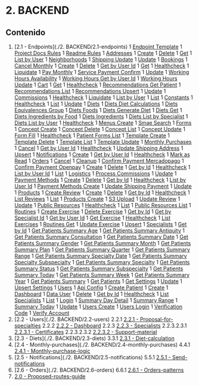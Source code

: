 # 2. BACKEND

## Contenido
1. [2.1 - Endpoints](./2. BACKEND/2.1-endpoints)
   1 [Endpoint Template](./2.1-endpoints/ENDPOINT-TEMPLATE.md)
   1 [Project Docs Rules](./2.1-endpoints/PROJECT-DOCS-RULES.md)
   1 [Readme Rules](./2.1-endpoints/README-RULES.md)
   1 [Addresses](./2.1-endpoints/addresses)
      1 [Create](./addresses/create.md)
      1 [Delete](./addresses/delete.md)
      1 [Get](./addresses/get.md)
      1 [List by User](./addresses/list-by-user.md)
      1 [Neighborhoods](./addresses/neighborhoods.md)
      1 [Shipping Update](./addresses/shipping-update.md)
      1 [Update](./addresses/update.md)
   1 [Bookings](./2.1-endpoints/bookings)
      1 [Cancel Monthly](./bookings/cancel-monthly.md)
      1 [Create](./bookings/create.md)
      1 [Delete](./bookings/delete.md)
      1 [Get by User Id](./bookings/get-by-user-id.md)
      1 [Get](./bookings/get.md)
      1 [Healthcheck](./bookings/healthcheck.md)
      1 [Liquidate](./bookings/liquidate.md)
      1 [Pay Monthly](./bookings/pay-monthly.md)
      1 [Service Payment Confirm](./bookings/service-payment-confirm.md)
      1 [Update](./bookings/update.md)
      1 [Working Hours Availability](./bookings/working-hours-availability.md)
      1 [Working Hours Get by User Id](./bookings/working-hours-get-by-user-id.md)
      1 [Working Hours Update](./bookings/working-hours-update.md)
   1 [Cart](./2.1-endpoints/cart)
      1 [Get](./cart/get.md)
      1 [Healthcheck](./cart/healthcheck.md)
      1 [Recommendations Get Patient](./cart/recommendations-get-patient.md)
      1 [Recommendations List](./cart/recommendations-list.md)
      1 [Recommendations Upsert](./cart/recommendations-upsert.md)
      1 [Update](./cart/update.md)
   1 [Commissions](./2.1-endpoints/commissions)
      1 [Healthcheck](./commissions/healthcheck.md)
      1 [Liquidate](./commissions/liquidate.md)
      1 [List by User](./commissions/list-by-user.md)
      1 [List](./commissions/list.md)
   1 [Constants](./2.1-endpoints/constants)
      1 [Healthcheck](./constants/healthcheck.md)
      1 [List](./constants/list.md)
      1 [Update](./constants/update.md)
   1 [Diets](./2.1-endpoints/diets)
      1 [Diets Diet Calculations](./diets/diets-diet-calculations.md)
      1 [Diets Equivalences Group](./diets/diets-equivalences-group.md)
      1 [Diets Foods](./diets/diets-foods.md)
      1 [Diets Generate Diet](./diets/diets-generate-diet.md)
      1 [Diets Get](./diets/diets-get.md)
      1 [Diets Ingredients by Food](./diets/diets-ingredients-by-food.md)
      1 [Diets Ingredients](./diets/diets-ingredients.md)
      1 [Diets List by Specialist](./diets/diets-list-by-specialist.md)
      1 [Diets List by User](./diets/diets-list-by-user.md)
      1 [Healthcheck](./diets/healthcheck.md)
      1 [Menus Create](./diets/menus-create.md)
      1 [Smae Search](./diets/smae-search.md)
   1 [Forms](./2.1-endpoints/forms)
      1 [Concept Create](./forms/concept-create.md)
      1 [Concept Delete](./forms/concept-delete.md)
      1 [Concept List](./forms/concept-list.md)
      1 [Concept Update](./forms/concept-update.md)
      1 [Form Fill](./forms/form-fill.md)
      1 [Healthcheck](./forms/healthcheck.md)
      1 [Patient Forms List](./forms/patient-forms-list.md)
      1 [Template Create](./forms/template-create.md)
      1 [Template Delete](./forms/template-delete.md)
      1 [Template List](./forms/template-list.md)
      1 [Template Update](./forms/template-update.md)
   1 [Monthly Purchases](./2.1-endpoints/monthly-purchases)
      1 [Cancel](./monthly-purchases/cancel.md)
      1 [Get by User Id](./monthly-purchases/get-by-user-id.md)
      1 [Healthcheck](./monthly-purchases/healthcheck.md)
      1 [Update Shipping Address](./monthly-purchases/update-shipping-address.md)
      1 [Upsert](./monthly-purchases/upsert.md)
   1 [Notifications](./2.1-endpoints/notifications)
      1 [Create](./notifications/create.md)
      1 [Get by User Id](./notifications/get-by-user-id.md)
      1 [Healthcheck](./notifications/healthcheck.md)
      1 [Mark as Read](./notifications/mark-as-read.md)
   1 [Orders](./2.1-endpoints/orders)
      1 [Cancel](./orders/cancel.md)
      1 [Cleanup](./orders/cleanup.md)
      1 [Confirm Payment Mercadopago](./orders/confirm-payment-mercadopago.md)
      1 [Confirm Payment Openpay](./orders/confirm-payment-openpay.md)
      1 [Create](./orders/create.md)
      1 [Delete](./orders/delete.md)
      1 [Get by Id](./orders/get-by-id.md)
      1 [Healthcheck](./orders/healthcheck.md)
      1 [List by User Id](./orders/list-by-user-id.md)
      1 [List](./orders/list.md)
      1 [Logistics](./orders/logistics.md)
      1 [Process Commissions](./orders/process-commissions.md)
      1 [Update](./orders/update.md)
   1 [Payment Methods](./2.1-endpoints/payment-methods)
      1 [Create](./payment-methods/create.md)
      1 [Delete](./payment-methods/delete.md)
      1 [Get by Id](./payment-methods/get-by-id.md)
      1 [Healthcheck](./payment-methods/healthcheck.md)
      1 [List by User Id](./payment-methods/list-by-user-id.md)
      1 [Payment Methods Create](./payment-methods/payment-methods-create.md)
      1 [Update Shipping Payment](./payment-methods/update-shipping-payment.md)
      1 [Update](./payment-methods/update.md)
   1 [Products](./2.1-endpoints/products)
      1 [Create Review](./products/create-review.md)
      1 [Create](./products/create.md)
      1 [Delete](./products/delete.md)
      1 [Get by Id](./products/get-by-id.md)
      1 [Healthcheck](./products/healthcheck.md)
      1 [List Reviews](./products/list-reviews.md)
      1 [List](./products/list.md)
      1 [Products Create](./products/products-create.md)
      1 [S3 Upload](./products/s3-upload.md)
      1 [Update Review](./products/update-review.md)
      1 [Update](./products/update.md)
   1 [Public Resources](./2.1-endpoints/public-resources)
      1 [Healthcheck](./public-resources/healthcheck.md)
      1 [List](./public-resources/list.md)
      1 [Public Resources List](./public-resources/public-resources-list.md)
   1 [Routines](./2.1-endpoints/routines)
      1 [Create Exercise](./routines/create-exercise.md)
      1 [Delete Exercise](./routines/delete-exercise.md)
      1 [Get by Id](./routines/get-by-id.md)
      1 [Get by Specialist Id](./routines/get-by-specialist-id.md)
      1 [Get by User Id](./routines/get-by-user-id.md)
      1 [Get Exercise](./routines/get-exercise.md)
      1 [Healthcheck](./routines/healthcheck.md)
      1 [List Exercises](./routines/list-exercises.md)
      1 [Routines Get](./routines/routines-get.md)
      1 [Update Exercise](./routines/update-exercise.md)
      1 [Upsert](./routines/upsert.md)
   1 [Specialists](./2.1-endpoints/specialists)
      1 [Get by Id](./specialists/get-by-id.md)
      1 [Get Patients Summary Age](./specialists/get-patients-summary-age.md)
      1 [Get Patients Summary Antiquity](./specialists/get-patients-summary-antiquity.md)
      1 [Get Patients Summary Consultation](./specialists/get-patients-summary-consultation.md)
      1 [Get Patients Summary Date](./specialists/get-patients-summary-date.md)
      1 [Get Patients Summary Gender](./specialists/get-patients-summary-gender.md)
      1 [Get Patients Summary Month](./specialists/get-patients-summary-month.md)
      1 [Get Patients Summary Plan](./specialists/get-patients-summary-plan.md)
      1 [Get Patients Summary Quarter](./specialists/get-patients-summary-quarter.md)
      1 [Get Patients Summary Range](./specialists/get-patients-summary-range.md)
      1 [Get Patients Summary Specialty Date](./specialists/get-patients-summary-specialty-date.md)
      1 [Get Patients Summary Specialty Subspecialty](./specialists/get-patients-summary-specialty-subspecialty.md)
      1 [Get Patients Summary Specialty](./specialists/get-patients-summary-specialty.md)
      1 [Get Patients Summary Status](./specialists/get-patients-summary-status.md)
      1 [Get Patients Summary Subspecialty](./specialists/get-patients-summary-subspecialty.md)
      1 [Get Patients Summary Today](./specialists/get-patients-summary-today.md)
      1 [Get Patients Summary Week](./specialists/get-patients-summary-week.md)
      1 [Get Patients Summary Year](./specialists/get-patients-summary-year.md)
      1 [Get Patients Summary](./specialists/get-patients-summary.md)
      1 [Get Patients](./specialists/get-patients.md)
      1 [Get Settings](./specialists/get-settings.md)
      1 [Update](./specialists/update.md)
      1 [Upsert Settings](./specialists/upsert-settings.md)
   1 [Users](./2.1-endpoints/users)
      1 [Api Config](./users/api-config.md)
      1 [Create Patient](./users/create-patient.md)
      1 [Create](./users/create.md)
      1 [Dashboard](./users/dashboard.md)
      1 [Data User](./users/data-user.md)
      1 [Delete](./users/delete.md)
      1 [Get by Id](./users/get-by-id.md)
      1 [Healthcheck](./users/healthcheck.md)
      1 [List Specialists](./users/list-specialists.md)
      1 [List](./users/list.md)
      1 [Login](./users/login.md)
      1 [Summary Day Detail](./users/summary-day-detail.md)
      1 [Summary Range](./users/summary-range.md)
      1 [Summary Today](./users/summary-today.md)
      1 [Update](./users/update.md)
      1 [Users Create](./users/users-create.md)
      1 [Users Login](./users/users-login.md)
      1 [Verification Code](./users/verification-code.md)
      1 [Verify Account](./users/verify-account.md)
2. [2.2 - Users](./2. BACKEND/2.2-users)
   2.2.1 [2.2.1 - Proposal-for-specialties](./2.2-users/2.2.1-proposal-for-specialties.md)
   2.2.2 [2.2.2 - Dashboard](./2.2-users/2.2.2-dashboard.md)
   2.2.3 [2.2.3 - Specialists](./2.2-users/2.2.3-specialists)
      2.2.3.2.3.1 [2.2.3.1 - Certificates](./2.2.3-specialists/2.2.3.1-certificates.md)
      2.2.3.2.3.2 [2.2.3.2 - Support-material](./2.2.3-specialists/2.2.3.2-support-material.md)
3. [2.3 - Diets](./2. BACKEND/2.3-diets)
   3.3.1 [2.3.1 - Diet-calculation](./2.3-diets/2.3.1-diet-calculation.md)
4. [2.4 - Monthly-purchases](./2. BACKEND/2.4-monthly-purchases)
   4.4.1 [2.4.1 - Monthly-purchase-logic](./2.4-monthly-purchases/2.4.1-monthly-purchase-logic.md)
5. [2.5 - Notifications](./2. BACKEND/2.5-notifications)
   5.5.1 [2.5.1 - Send-notifications](./2.5-notifications/2.5.1-send-notifications.md)
6. [2.6 - Orders](./2. BACKEND/2.6-orders)
   6.6.1 [2.6.1 - Orders-patterns](./2.6-orders/2.6.1-orders-patterns.md)
7. [2.0 - Proposed-routes-guide](./2.%20BACKEND/2.0-proposed-routes-guide.md)